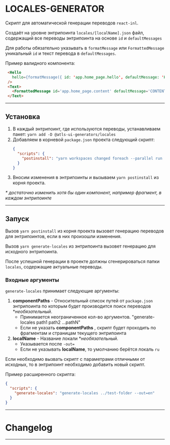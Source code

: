 # LOCALES-GENERATOR

Скрипт для автоматической генерации переводов `react-inl`.

Создаёт на уровне энтрипоинта `locales/[localName].json` файл, содержащий все переводы энтрипоинта на основе `id` и `defaultMessages`

Для работы обязательно указывать в `formatMessage` или `FormattedMessage` уникальный `id` и текст перевода в `defaultMessages`.

Пример валидного компонента:

```html
 <Hello
   hello={formatMessage({ id: 'app.home_page.hello', defaultMessage: 'HELLO FROM HOME' })}
 />
 <Text>
   <FormattedMessage id='app.home_page.content' defaultMessage='CONTENT' />
 </Text>
```

---

## Установка

1. В каждый энтрипоинт, где используются переводы, устанавливаем пакет: `yarn add -D @atls-ui-generators/locales`
2. Добавляем в корневой `package.json` проекта следующий скрипт:
   ```json
   {
     "scripts": {
       "postinstall": "yarn workspaces changed foreach --parallel run generate-locales"
     }
   }
   ```
3. Вносим изменения в энтрипоинты и вызываем `yarn postinstall` из корня проекта.

_\* достаточно изменить хотя бы один компонент, например фрагмент, в каждом энтрипоинте_

---

## Запуск

Вызов `yarn postinstall` из корня проекта вызовет генерацию переводов для энтрипоинтов, если в них произошли изменения.

Вызов `yarn generate-locales` из энтрипоинта вызовет генерацию для исходного энтрипоинта.

После успешной генерации в проекте должны сгенерироваться папки `locales`, содержащие актуальные переводы.

### Входные аргументы

`generate-locales` принимает следующие аргументы:

1. **componentPaths** - Относительный список путей от `package.json` энтрипоинта по которым будет производится поиск переводов \*_необязательный_.
   - Принимается неограниченное кол-во аргументов. "generate-locales path1 path2 ...pathN"
   - Если не указать **componentPaths** , скрипт будет проходить по фрагментам и страницам текущего энтрипоинта
2. **localName** - Название локали \*_необязательный_.
   - Указывается после `-out=`
   - Если не указывать **localName**, то умолчанию берётся локаль `ru`

Если необходимо вызвать скрипт с параметрами отличными от исходных, то в энтрипоинт необходимо добавить новый скрипт.

Пример расширенного скрипта:

```json
{
  "scripts": {
    "generate-locales": "generate-locales ../test-folder --out=en"
  }
}
```

---

# Changelog

---
